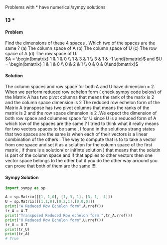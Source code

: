 Problems with * have numerical/sympy solutions
### 13 * 
#### Problem
Find the dimensions of these 4 spaces . Which two of the spaces are the same ? (a) The column space of A (b) The column space of U (c) The row space of A (d) The row space of U.  
$A = \begin{bmatrix} 1 & 1 & 0  \\ 1 & 3 & 1 \\ 3 & 1 & -1   \end{bmatrix}$ and $U = \begin{bmatrix} 1 & 1 & 0 \\ 0 & 2  & 1 \\ 0 & 0 & 0\end{bmatrix}$
#### Solution
The column spaces and row space for both A and U  have dimension = 2.   
When we perform reduced row echelon form ( check sympy code below) of the Matrix A  has two pivot columns that means the rank of the marix is 2 and the column space dimension is 2
The reduced row echelon form  of the Matrix A transpose has two pivot columns that means the ranks of the matrix is 2 and the row space dimension is 2 .We expect the dimension of both row space and columnes space for U since U is a reduced form of A 
which tow of the spaces are the same ? I tried to think what it really means for two vectors spaces to be same , I found in the solutions strang states that two spaces are the same is when each of their vectors is a linear combination of the others . The way to compute that is to to take a vector from one space and set it as a solution for the column space of the first matrix , if there is a solution( or inifinte solution ) that means that the solutin is part of the column space and if that applies to other vectors then one vector space belongs to the other but if you do the other way arround you can prove that both of them are the same !!!!


#### Sympy Solution 
```python  
import sympy as sp 

A = sp.Matrix([[1, 1,0], [1, 3, 1], [3, 1, -1]])
U = sp.Matrix([[1,1,0],[0,2,1],[0,0,0]])
print("A Reduced Row Echelon form",A.rref())
tr_A = A.T
print("Transposed Reduced Row echelon form ",tr_A.rref())
print("U Reduced Row Echelon form",U.rref())
tr_U = U.T
print(tr_U)
print(tr_A)
# True
```
